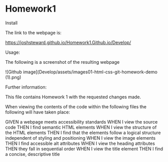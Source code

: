 # Homework1

Install

The link to the webpage is: 

https://joshsteward.github.io/Homework1.Github.io/Develop/

Usage: 

The following is a screenshot of the resulting webpage 

![Github image](Develop/assets/images01-html-css-git-homework-demo (1).png)


Further information:

This file contains Homework 1 with the requested changes made. 

When viewing the contents of the code within the following files the following will have taken place: 

GIVEN a webpage meets accessibility standards
WHEN I view the source code
THEN I find semantic HTML elements
WHEN I view the structure of the HTML elements
THEN I find that the elements follow a logical structure independent of styling and positioning
WHEN I view the image elements
THEN I find accessible alt attributes
WHEN I view the heading attributes
THEN they fall in sequential order
WHEN I view the title element
THEN I find a concise, descriptive title




